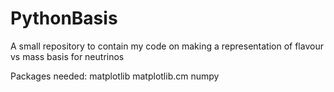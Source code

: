 # PythonBasis
A small repository to contain my code on making a representation of flavour vs mass basis for neutrinos

Packages needed:
matplotlib
matplotlib.cm
numpy
